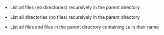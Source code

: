 - List all files (no directories) recursively in the parent directory

- List all directories (no files) recursively in the parent directory

- List all files and files in the parent directory containing `in` in their name
